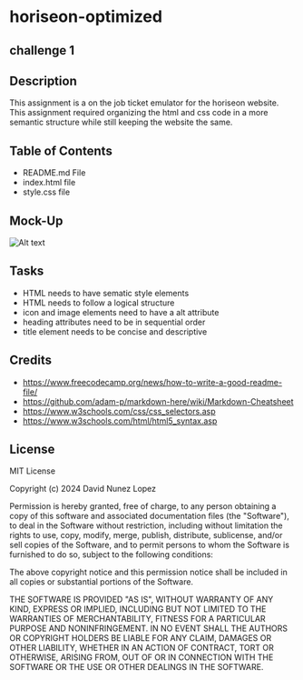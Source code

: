 # horiseon-optimized

## challenge 1

## Description

This assignment is a on the job ticket emulator for the horiseon website. This assignment required organizing the html and css code in a more semantic structure while still keeping the website the same.

## Table of Contents

- README.md File
- index.html file
- style.css file

## Mock-Up

![Alt text](images/horiseon-mock-up)

## Tasks

- HTML needs to have sematic style elements
- HTML needs to follow a logical structure
- icon and image elements need to have a alt attribute
- heading attributes need to be in sequential order
- title element needs to be concise and descriptive

## Credits

- https://www.freecodecamp.org/news/how-to-write-a-good-readme-file/
- https://github.com/adam-p/markdown-here/wiki/Markdown-Cheatsheet
- https://www.w3schools.com/css/css_selectors.asp
- https://www.w3schools.com/html/html5_syntax.asp

## License

MIT License

Copyright (c) 2024 David Nunez Lopez

Permission is hereby granted, free of charge, to any person obtaining a copy of this software and associated documentation files (the "Software"), to deal in the Software without restriction, including without limitation the rights to use, copy, modify, merge, publish, distribute, sublicense, and/or sell copies of the Software, and to permit persons to whom the Software is furnished to do so, subject to the following conditions:

The above copyright notice and this permission notice shall be included in all copies or substantial portions of the Software.

THE SOFTWARE IS PROVIDED "AS IS", WITHOUT WARRANTY OF ANY KIND, EXPRESS OR IMPLIED, INCLUDING BUT NOT LIMITED TO THE WARRANTIES OF MERCHANTABILITY, FITNESS FOR A PARTICULAR PURPOSE AND NONINFRINGEMENT. IN NO EVENT SHALL THE AUTHORS OR COPYRIGHT HOLDERS BE LIABLE FOR ANY CLAIM, DAMAGES OR OTHER LIABILITY, WHETHER IN AN ACTION OF CONTRACT, TORT OR OTHERWISE, ARISING FROM, OUT OF OR IN CONNECTION WITH THE SOFTWARE OR THE USE OR OTHER DEALINGS IN THE SOFTWARE.

